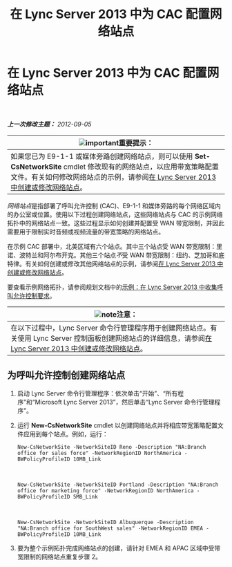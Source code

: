 ﻿---
title: 在 Lync Server 2013 中为 CAC 配置网络站点
TOCTitle: 在 Lync Server 2013 中为 CAC 配置网络站点
ms:assetid: afcea38f-5789-45ec-97af-c6e38364950c
ms:mtpsurl: https://technet.microsoft.com/zh-cn/library/Gg412840(v=OCS.15)
ms:contentKeyID: 49313960
ms.date: 05/19/2016
mtps_version: v=OCS.15
ms.translationtype: HT
---

# 在 Lync Server 2013 中为 CAC 配置网络站点

 

_**上一次修改主题：** 2012-09-05_

<table>
<thead>
<tr class="header">
<th><img src="images/Gg398794.important(OCS.15).gif" title="important" alt="important" />重要提示：</th>
</tr>
</thead>
<tbody>
<tr class="odd">
<td>如果您已为 E9-1-1 或媒体旁路创建网络站点，则可以使用 <strong>Set-CsNetworkSite</strong> cmdlet 修改现有的网络站点，以应用带宽策略配置文件。有关如何修改网络站点的示例，请参阅<a href="lync-server-2013-create-or-modify-a-network-site.md">在 Lync Server 2013 中创建或修改网络站点</a>。</td>
</tr>
</tbody>
</table>


*网络站点*是指部署了呼叫允许控制 (CAC)、E9-1-1 和媒体旁路的每个网络区域内的办公室或位置。使用以下过程创建网络站点，这些网络站点与 CAC 的示例网络拓扑中的网络站点一致。这些过程显示如何创建并配置受 WAN 带宽限制，并因此需要用于限制实时音频或视频流量的带宽策略的网络站点。

在示例 CAC 部署中，北美区域有六个站点。其中三个站点受 WAN 带宽限制：里诺、波特兰和阿尔布开克。其他三个站点*不*受 WAN 带宽限制：纽约、芝加哥和底特律。有关如何创建或修改其他网络站点的示例，请参阅[在 Lync Server 2013 中创建或修改网络站点](lync-server-2013-create-or-modify-a-network-site.md)。

要查看示例网络拓扑，请参阅规划文档中的[示例：在 Lync Server 2013 中收集呼叫允许控制要求](lync-server-2013-example-of-gathering-your-requirements-for-call-admission-control.md)。

<table>
<thead>
<tr class="header">
<th><img src="images/Dn783119.note(OCS.15).gif" title="note" alt="note" />注意：</th>
</tr>
</thead>
<tbody>
<tr class="odd">
<td>在以下过程中，Lync Server 命令行管理程序用于创建网络站点。有关使用 Lync Server 控制面板创建网络站点的详细信息，请参阅<a href="lync-server-2013-create-or-modify-a-network-site.md">在 Lync Server 2013 中创建或修改网络站点</a>。</td>
</tr>
</tbody>
</table>


## 为呼叫允许控制创建网络站点

1.  启动 Lync Server 命令行管理程序：依次单击“开始”、“所有程序”和“Microsoft Lync Server 2013”，然后单击“Lync Server 命令行管理程序”。

2.  运行 **New-CsNetworkSite** cmdlet 以创建网络站点并将相应带宽策略配置文件应用到每个站点。例如，运行：
    
        New-CsNetworkSite -NetworkSiteID Reno -Description "NA:Branch office for sales force" -NetworkRegionID NorthAmerica -BWPolicyProfileID 10MB_Link

       &nbsp;
    
        New-CsNetworkSite -NetworkSiteID Portland -Description "NA:Branch office for marketing force" -NetworkRegionID NorthAmerica -BWPolicyProfileID 5MB_Link

       &nbsp;
    
        New-CsNetworkSite -NetworkSiteID Albuquerque -Description "NA:Branch office for SouthWest sales" -NetworkRegionID EMEA -BWPolicyProfileID 10MB_Link

3.  要为整个示例拓扑完成网络站点的创建，请针对 EMEA 和 APAC 区域中受带宽限制的网络站点重复步骤 2。

